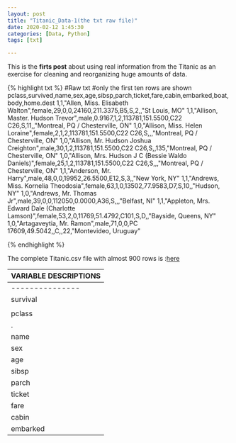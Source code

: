 ```yaml
---
layout: post
title: "Titanic_Data-1(the txt raw file)"
date: 2020-02-12 1:45:30
categories: [Data, Python]
tags: [txt]

---
```


This is the **firts post** about using real information from the Titanic as an exercise for cleaning and reorganizing huge amounts of data.

{% highlight txt %}
#Raw txt 
#only the first ten rows are shown
pclass,survived,name,sex,age,sibsp,parch,ticket,fare,cabin,embarked,boat,body,home.dest
1,1,"Allen, Miss. Elisabeth Walton",female,29,0,0,24160,211.3375,B5,S,2,,"St Louis, MO"
1,1,"Allison, Master. Hudson Trevor",male,0.9167,1,2,113781,151.5500,C22 C26,S,11,,"Montreal, PQ / Chesterville, ON"
1,0,"Allison, Miss. Helen Loraine",female,2,1,2,113781,151.5500,C22 C26,S,,,"Montreal, PQ / Chesterville, ON"
1,0,"Allison, Mr. Hudson Joshua Creighton",male,30,1,2,113781,151.5500,C22 C26,S,,135,"Montreal, PQ / Chesterville, ON"
1,0,"Allison, Mrs. Hudson J C (Bessie Waldo Daniels)",female,25,1,2,113781,151.5500,C22 C26,S,,,"Montreal, PQ / Chesterville, ON"
1,1,"Anderson, Mr. Harry",male,48,0,0,19952,26.5500,E12,S,3,,"New York, NY"
1,1,"Andrews, Miss. Kornelia Theodosia",female,63,1,0,13502,77.9583,D7,S,10,,"Hudson, NY"
1,0,"Andrews, Mr. Thomas Jr",male,39,0,0,112050,0.0000,A36,S,,,"Belfast, NI"
1,1,"Appleton, Mrs. Edward Dale (Charlotte Lamson)",female,53,2,0,11769,51.4792,C101,S,D,,"Bayside, Queens, NY"
1,0,"Artagaveytia, Mr. Ramon",male,71,0,0,PC 17609,49.5042,,C,,22,"Montevideo, Uruguay"

{% endhighlight %}

The complete Titanic.csv file with almost 900 rows is :[here](https://github.com/Milko-R/Titanic-Data/blob/master/titanic_raw.txt)

|        VARIABLE DESCRIPTIONS                     |   	
|--------------------------------------------------|
| ---------------|:-------------------------------:|	
| survival       |Survival                         |
|                | (0 = No; 1 = Yes)               |     	
| pclass         |Passenger Class                  |
|.               |(1 = 1st; 2 = 2nd; 3 = 3rd)      |                  
| name           |Name                             |   	
| sex            |Sex                              |   	
| age            |Age                              |   	
| sibsp          |Number of Siblings/Spouses Aboard|   	
| parch          |Number of Parents/Children Aboard|   	
| ticket         |Ticket Number                    |   	
| fare           |Passenger Fare                   |   	
| cabin          |Cabin                            |   	
| embarked       |Port of Embarkation              | 

